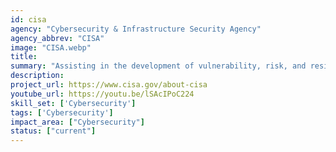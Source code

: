 ```yaml
---
id: cisa
agency: "Cybersecurity & Infrastructure Security Agency"
agency_abbrev: "CISA"
image: "CISA.webp"
title: 
summary: "Assisting in the development of vulnerability, risk, and resilience assessments and supporting government entities with technical expertise and assistance in implementing the President’s cybersecurity executive order and related guidance memos."
description: 
project_url: https://www.cisa.gov/about-cisa
youtube_url: https://youtu.be/lSAcIPoC224
skill_set: ['Cybersecurity']
tags: ['Cybersecurity']
impact_area: ["Cybersecurity"]
status: ["current"]
---
```


